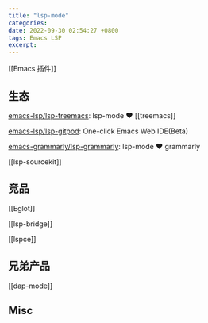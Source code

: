 ```yaml
---
title: "lsp-mode"
categories: 
date: 2022-09-30 02:54:27 +0800
tags: Emacs LSP
excerpt: 
---
```


[[Emacs 插件]]



## 生态

[emacs-lsp/lsp-treemacs](https://github.com/emacs-lsp/lsp-treemacs): lsp-mode ❤️ [[treemacs]]

[emacs-lsp/lsp-gitpod](https://github.com/emacs-lsp/lsp-gitpod): One-click Emacs Web IDE(Beta)

[emacs-grammarly/lsp-grammarly](https://github.com/emacs-grammarly/lsp-grammarly): lsp-mode ❤️ grammarly

[[lsp-sourcekit]]


## 竞品

[[Eglot]]

[[lsp-bridge]]

[[lspce]]


## 兄弟产品

[[dap-mode]]

## Misc


